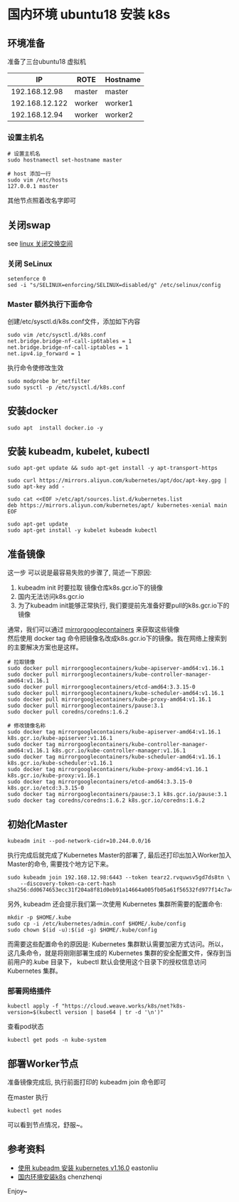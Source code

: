 # 国内环境 ubuntu18 安装 k8s



## 环境准备

准备了三台ubuntu18 虚拟机

|  IP   | ROTE  | Hostname |
|  ----  | ----  |----  |
| 192.168.12.98  | master | master |
| 192.168.12.122  | worker | worker1 |
| 192.168.12.94  | worker | worker2 |

### 设置主机名

```
# 设置主机名
sudo hostnamectl set-hostname master

# host 添加一行 
sudo vim /etc/hosts
127.0.0.1 master
```

其他节点照着改名字即可


## 关闭swap

see [linux 关闭交换空间](./linux-close-swap.md)

### 关闭 SeLinux

```
setenforce 0
sed -i "s/SELINUX=enforcing/SELINUX=disabled/g" /etc/selinux/config
```


### Master 额外执行下面命令

创建/etc/sysctl.d/k8s.conf文件，添加如下内容

```
sudo vim /etc/sysctl.d/k8s.conf
net.bridge.bridge-nf-call-ip6tables = 1
net.bridge.bridge-nf-call-iptables = 1
net.ipv4.ip_forward = 1
```

执行命令使修改生效

```
sudo modprobe br_netfilter
sudo sysctl -p /etc/sysctl.d/k8s.conf
```

## 安装docker

```
sudo apt  install docker.io -y
```

## 安装 kubeadm, kubelet, kubectl

```
sudo apt-get update && sudo apt-get install -y apt-transport-https

sudo curl https://mirrors.aliyun.com/kubernetes/apt/doc/apt-key.gpg | sudo apt-key add -

sudo cat <<EOF >/etc/apt/sources.list.d/kubernetes.list
deb https://mirrors.aliyun.com/kubernetes/apt/ kubernetes-xenial main
EOF

sudo apt-get update
sudo apt-get install -y kubelet kubeadm kubectl
```

## 准备镜像

这一步 可以说是最容易失败的步骤了, 简述一下原因:

1. kubeadm init 时要拉取 镜像仓库k8s.gcr.io下的镜像
2. 国内无法访问k8s.gcr.io
3. 为了kubeadm init能够正常执行, 我们要提前先准备好要pull的k8s.gcr.io下的镜像

通常，我们可以通过 [mirrorgooglecontainers](https://hub.docker.com/u/mirrorgooglecontainers) 来获取这些镜像  
然后使用 docker tag 命令把镜像名改成k8s.gcr.io下的镜像。我在网络上搜索到的主要解决方案也是这样。

```
# 拉取镜像
sudo docker pull mirrorgooglecontainers/kube-apiserver-amd64:v1.16.1
sudo docker pull mirrorgooglecontainers/kube-controller-manager-amd64:v1.16.1
sudo docker pull mirrorgooglecontainers/etcd-amd64:3.3.15-0
sudo docker pull mirrorgooglecontainers/kube-scheduler-amd64:v1.16.1
sudo docker pull mirrorgooglecontainers/kube-proxy-amd64:v1.16.1
sudo docker pull mirrorgooglecontainers/pause:3.1
sudo docker pull coredns/coredns:1.6.2

# 修改镜像名称
sudo docker tag mirrorgooglecontainers/kube-apiserver-amd64:v1.16.1 k8s.gcr.io/kube-apiserver:v1.16.1
sudo docker tag mirrorgooglecontainers/kube-controller-manager-amd64:v1.16.1 k8s.gcr.io/kube-controller-manager:v1.16.1
sudo docker tag mirrorgooglecontainers/kube-scheduler-amd64:v1.16.1 k8s.gcr.io/kube-scheduler:v1.16.1
sudo docker tag mirrorgooglecontainers/kube-proxy-amd64:v1.16.1 k8s.gcr.io/kube-proxy:v1.16.1
sudo docker tag mirrorgooglecontainers/etcd-amd64:3.3.15-0 k8s.gcr.io/etcd:3.3.15-0
sudo docker tag mirrorgooglecontainers/pause:3.1 k8s.gcr.io/pause:3.1
sudo docker tag coredns/coredns:1.6.2 k8s.gcr.io/coredns:1.6.2
```

## 初始化Master

```
kubeadm init --pod-network-cidr=10.244.0.0/16
```

执行完成后就完成了Kubernetes Master的部署了, 最后还打印出加入Worker加入Master的命令, 需要找个地方记下来。

```
sudo kubeadm join 192.168.12.98:6443 --token tearz2.rvquwsv5gd7ds8tn \
    --discovery-token-ca-cert-hash sha256:dd0674653ecc31f204a8f81d0eb91a14664a005fb05a61f56532fd977f14c7a4 
```

另外, kubeadm 还会提示我们第一次使用 Kubernetes 集群所需要的配置命令:

```
mkdir -p $HOME/.kube
sudo cp -i /etc/kubernetes/admin.conf $HOME/.kube/config
sudo chown $(id -u):$(id -g) $HOME/.kube/config
```

而需要这些配置命令的原因是: Kubernetes 集群默认需要加密方式访问。所以，这几条命令，就是将刚刚部署生成的 Kubernetes 集群的安全配置文件，保存到当前用户的.kube 目录下，
kubectl 默认会使用这个目录下的授权信息访问 Kubernetes 集群。

### 部署网络插件

```
kubectl apply -f "https://cloud.weave.works/k8s/net?k8s-version=$(kubectl version | base64 | tr -d '\n')"
```

查看pod状态

```
kubectl get pods -n kube-system
```

## 部署Worker节点

准备镜像完成后, 执行前面打印的 kubeadm join 命令即可

在master 执行

```
kubectl get nodes
```

可以看到节点情况，舒服~。

## 参考资料

- [使用 kubeadm 安装 kubernetes v1.16.0](https://www.cnblogs.com/chenzhenqi/p/10695959.html) eastonliu
- [国内环境安装k8s](https://www.cnblogs.com/eastonliu/p/11637929.html) chenzhenqi

Enjoy~
